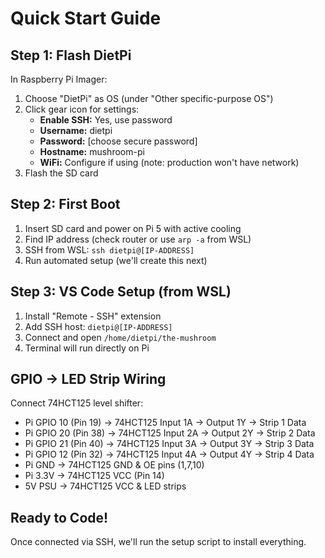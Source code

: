 # Quick Start Guide

## Step 1: Flash DietPi
In Raspberry Pi Imager:
1. Choose "DietPi" as OS (under "Other specific-purpose OS")
2. Click gear icon for settings:
   - **Enable SSH:** Yes, use password
   - **Username:** dietpi
   - **Password:** [choose secure password]
   - **Hostname:** mushroom-pi
   - **WiFi:** Configure if using (note: production won't have network)
3. Flash the SD card

## Step 2: First Boot
1. Insert SD card and power on Pi 5 with active cooling
2. Find IP address (check router or use `arp -a` from WSL)
3. SSH from WSL: `ssh dietpi@[IP-ADDRESS]`
4. Run automated setup (we'll create this next)

## Step 3: VS Code Setup (from WSL)
1. Install "Remote - SSH" extension
2. Add SSH host: `dietpi@[IP-ADDRESS]`
3. Connect and open `/home/dietpi/the-mushroom`
4. Terminal will run directly on Pi

## GPIO → LED Strip Wiring
Connect 74HCT125 level shifter:
- Pi GPIO 10 (Pin 19) → 74HCT125 Input 1A → Output 1Y → Strip 1 Data
- Pi GPIO 20 (Pin 38) → 74HCT125 Input 2A → Output 2Y → Strip 2 Data  
- Pi GPIO 21 (Pin 40) → 74HCT125 Input 3A → Output 3Y → Strip 3 Data
- Pi GPIO 12 (Pin 32) → 74HCT125 Input 4A → Output 4Y → Strip 4 Data
- Pi GND → 74HCT125 GND & OE pins (1,7,10)
- Pi 3.3V → 74HCT125 VCC (Pin 14)
- 5V PSU → 74HCT125 VCC & LED strips

## Ready to Code!
Once connected via SSH, we'll run the setup script to install everything.
